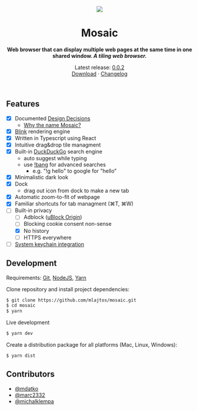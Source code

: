 <div align="center">
	<img src="showcase/Mosaic-0.0.1.gif">
	<h1>Mosaic</h1>
	<p>
		<b>Web browser that can display multiple web pages at the same time in one shared window. <em>A tiling web browser.</em></b>
	</p>
    <p>
        Latest release: <a href="https://github.com/mlajtos/mosaic/releases/tag/v0.0.2">0.0.2</a> <br> <a href="https://github.com/mlajtos/mosaic/releases/tag/v0.0.2">Download</a> · <a href="https://github.com/mlajtos/mosaic/blob/master/CHANGELOG.md">Changelog</a>
    </p>
    <br>
</div>

## Features

- [x] Documented [Design Decisions](DesignDecisions.md)
  - [Why the name Mosaic?](https://github.com/mlajtos/mosaic/blob/master/DesignDecisions.md#mosaic)
- [x] [Blink](https://www.chromium.org/blink) rendering engine
- [x] Written in Typescript using React
- [x] Intuitive drag&drop tile managment
- [x] Built-in [DuckDuckGo](https://duckduckgo.com/) search engine
  - auto suggest while typing
  - use [!bang](https://duckduckgo.com/bang) for advanced searches
    - e.g. "!g hello" to google for "hello"
- [x] Minimalistic dark look
- [x] Dock
  - drag out icon from dock to make a new tab
- [x] Automatic zoom-to-fit of webpage
- [x] Familiar shortcuts for tab managment (⌘T, ⌘W)
- [ ] Built-in privacy
  - [ ] Adblock ([uBlock Origin](https://github.com/gorhill/uBlock))
  - [ ] Blocking cookie consent non-sense
  - [x] No history
  - [ ] HTTPS everywhere
- [ ] [System keychain integration](https://github.com/atom/node-keytar)

## Development

Requirements: [Git](https://git-scm.com/), [NodeJS](https://nodejs.org/en/), [Yarn](https://yarnpkg.com/)

Clone repository and install project dependencies:

```bash
$ git clone https://github.com/mlajtos/mosaic.git
$ cd mosaic
$ yarn
```

Live development

```bash
$ yarn dev
```

Create a distribution package for all platforms (Mac, Linux, Windows):

```bash
$ yarn dist
```

## Contributors

- [@mdatko](https://github.com/mdatko)
- [@marc2332](https://github.com/marc2332)
- [@michalklempa](https://github.com/michalklempa)
